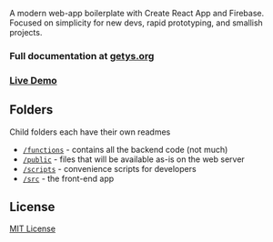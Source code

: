A modern web-app boilerplate with Create React App and Firebase. Focused on simplicity for new devs, rapid prototyping, and smallish projects.

### **Full documentation at [getys.org](http://getys.org)**

### **[Live Demo](https://demo.getys.org)**

## Folders

Child folders each have their own readmes

- [`/functions`](https://github.com/sampl/ys/tree/master/functions) - contains all the backend code (not much)
- [`/public`](https://github.com/sampl/ys/tree/master/public) - files that will be available as-is on the web server
- [`/scripts`](https://github.com/sampl/ys/tree/master/scripts) - convenience scripts for developers
- [`/src`](https://github.com/sampl/ys/tree/master/src) - the front-end app

## License

[MIT License](https://en.wikipedia.org/wiki/MIT_License)
